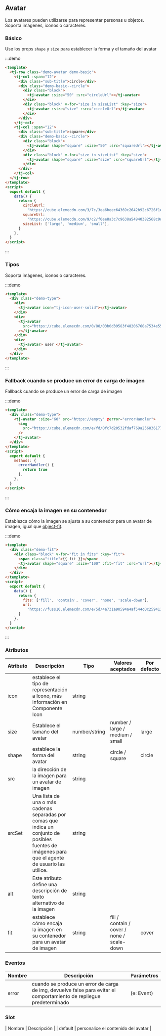 ## Avatar

Los avatares pueden utilizarse para representar personas u objetos. Soporta imágenes, iconos o caracteres.

### Básico

Use los props `shape` y `size` para establecer la forma y el tamaño del avatar

:::demo

```html
<template>
  <tj-row class="demo-avatar demo-basic">
    <tj-col :span="12">
      <div class="sub-title">circle</div>
      <div class="demo-basic--circle">
        <div class="block">
          <tj-avatar :size="50" :src="circleUrl"></tj-avatar>
        </div>
        <div class="block" v-for="size in sizeList" :key="size">
          <tj-avatar :size="size" :src="circleUrl"></tj-avatar>
        </div>
      </div>
    </tj-col>
    <tj-col :span="12">
      <div class="sub-title">square</div>
      <div class="demo-basic--circle">
        <div class="block">
          <tj-avatar shape="square" :size="50" :src="squareUrl"></tj-avatar>
        </div>
        <div class="block" v-for="size in sizeList" :key="size">
          <tj-avatar shape="square" :size="size" :src="squareUrl"></tj-avatar>
        </div>
      </div>
    </tj-col>
  </tj-row>
</template>
<script>
  export default {
    data() {
      return {
        circleUrl:
          'https://cube.elemecdn.com/3/7c/3ea6beec64369c2642b92c6726f1epng.png',
        squareUrl:
          'https://cube.elemecdn.com/9/c2/f0ee8a3c7c9638a54940382568c9dpng.png',
        sizeList: ['large', 'medium', 'small'],
      }
    },
  }
</script>
```

:::

### Tipos

Soporta imágenes, iconos o caracteres.

:::demo

```html
<template>
  <div class="demo-type">
    <div>
      <tj-avatar icon="tj-icon-user-solid"></tj-avatar>
    </div>
    <div>
      <tj-avatar
        src="https://cube.elemecdn.com/0/88/03b0d39583f48206768a7534e55bcpng.png"
      ></tj-avatar>
    </div>
    <div>
      <tj-avatar> user </tj-avatar>
    </div>
  </div>
</template>
```

:::

### Fallback cuando se produce un error de carga de imagen

Fallback cuando se produce un error de carga de imagen

:::demo

```html
<template>
  <div class="demo-type">
    <tj-avatar :size="60" src="https://empty" @error="errorHandler">
      <img
        src="https://cube.elemecdn.com/e/fd/0fc7d20532fdaf769a25683617711png.png"
      />
    </tj-avatar>
  </div>
</template>
<script>
  export default {
    methods: {
      errorHandler() {
        return true
      },
    },
  }
</script>
```

:::

### Cómo encaja la imagen en su contenedor

Establezca cómo la imagen se ajusta a su contenedor para un avatar de imagen, igual que [object-fit](https://developer.mozilla.org/es/docs/Web/CSS/object-fit).

:::demo

```html
<template>
  <div class="demo-fit">
    <div class="block" v-for="fit in fits" :key="fit">
      <span class="title">{{ fit }}</span>
      <tj-avatar shape="square" :size="100" :fit="fit" :src="url"></tj-avatar>
    </div>
  </div>
</template>
<script>
  export default {
    data() {
      return {
        fits: ['fill', 'contain', 'cover', 'none', 'scale-down'],
        url:
          'https://fuss10.elemecdn.com/e/5d/4a731a90594a4af544c0c25941171jpeg.jpeg',
      }
    },
  }
</script>
```

:::

### Atributos

| Atributo | Descripción                                                                                                                                          | Tipo          | Valores aceptados                          | Por defecto |
| -------- | ---------------------------------------------------------------------------------------------------------------------------------------------------- | ------------- | ------------------------------------------ | ----------- |
| icon     | establece el tipo de representación a Icono, más información en Componente Icon                                                                      | string        |                                            |             |
| size     | Establece el tamaño del avatar                                                                                                                       | number/string | number / large / medium / small            | large       |
| shape    | establece la forma del avatar                                                                                                                        | string        | circle / square                            | circle      |
| src      | la dirección de la imagen para un avatar de imagen                                                                                                   | string        |                                            |             |
| srcSet   | Una lista de una o más cadenas separadas por comas que indica un conjunto de posibles fuentes de imágenes para que el agente de usuario las utilice. | string        |                                            |             |
| alt      | Este atributo define una descripción de texto alternativo de la imagen                                                                               | string        |                                            |             |
| fit      | establece cómo encaja la imagen en su contenedor para un avatar de imagen                                                                            | string        | fill / contain / cover / none / scale-down | cover       |

### Eventos

| Nombre | Descripción                                                                                                          | Parámetros |
| ------ | -------------------------------------------------------------------------------------------------------------------- | ---------- |
| error  | cuando se produce un error de carga de img, devuelve false para evitar el comportamiento de repliegue predeterminado | (e: Event) |

### Slot

| Nombre | Descripción |
| default | personalice el contenido del avatar |
